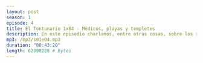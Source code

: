 ```yaml
---
layout: post
season: 1
episode: 4
title: El Tontunario 1x04 - Médicos, playas y templetes
description: En este episodio charlamos, entre otras cosas, sobre los reconocimientos médicos, el veraneo en la playa y los templetes
mp3: /mp3/s01e04.mp3
duration: "00:43:20"
length: 62398228 # Bytes
---
```

